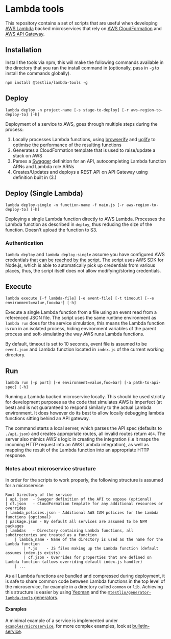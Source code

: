 # Lambda tools

This repository contains a set of scripts that are useful when developing [AWS Lambda](https://aws.amazon.com/lambda/) backed microservices that rely on [AWS CloudFormation](https://aws.amazon.com/cloudformation/) and [AWS API Gateway](https://aws.amazon.com/api-gateway/).

## Installation

Install the tools via npm, this will make the following commands available in the directory that you ran the install command in (optionally, pass in `-g` to install the commands globally).

```
npm install @testlio/lambda-tools -g
```

## Deploy

```
lambda deploy -n project-name [-s stage-to-deploy] [-r aws-region-to-deploy-to] [-h]
```

Deployment of a service to AWS, goes through multiple steps during the process:

1. Locally processes Lambda functions, using [browserify](http://browserify.org) and [uglify](https://github.com/mishoo/UglifyJS) to optimise the performance of the resulting functions
2. Generates a CloudFormation template that is used to raise/update a stack on AWS
3. Parses a [Swagger](http://swagger.io) definition for an API, autocompleting Lambda function ARNs and Lambda role ARNs
4. Creates/Updates and deploys a REST API on API Gateway using definition built in (3.)

## Deploy (Single Lambda)

```
lambda deploy-single -n function-name -f main.js [-r aws-region-to-deploy-to] [-h]
```

Deploying a single Lambda function directly to AWS Lambda. Processes the Lambda function as described in `deploy`, thus reducing the size of the function. Doesn't upload the function to S3.

### Authentication

`lambda deploy` and `lambda deploy-single` assume you have configured AWS credentials [that can be reached by the script](http://docs.aws.amazon.com/AWSJavaScriptSDK/guide/node-configuring.html#Setting_AWS_Credentials). The script uses AWS SDK for Node.js, which is able to automatically pick up credentials from various places, thus, the script itself does not allow modifying/storing credentials.

## Execute

```
lambda execute [-f lambda-file] [-e event-file] [-t timeout] [--e environment=value,foo=bar] [-h]
```

Execute a single Lambda function from a file using an event read from a referenced JSON file. The script uses the same runtime environment as `lambda run` does for the service simulation, this means the Lambda function is run in an isolated process, hiding environment variables of the parent process and soft-simulating the way AWS runs Lambda functions.

By default, timeout is set to 10 seconds, event file is assumed to be `event.json` and Lambda function located in `index.js` of the current working directory.

## Run

```
lambda run [-p port] [-e environment=value,foo=bar] [-a path-to-api-spec] [-h]
```

Running a Lambda backed microservice locally. This should be used strictly for development purposes as the code that simulates AWS is imperfect (at best) and is not guaranteed to respond similarly to the actual Lambda environment. It does however do its best to allow locally debugging lambda functions sitting behind an API gateway.

The command starts a local server, which parses the API spec (defaults to `./api.json`) and creates appropriate routes, all invalid routes return `404`. The server also mimics AWS's logic in creating the integration (i.e it maps the incoming HTTP request into an AWS Lambda integration), as well as mapping the result of the Lambda function into an appropriate HTTP response.

### Notes about microservice structure

In order for the scripts to work properly, the following structure is assumed for a microservice

```
Root Directory of the service
| api.json  - Swagger definition of the API to expose (optional)
| cf.json   - CloudFormation template for any additional resources or overrides
| lambda_policies.json - Additional AWS IAM policies for the Lambda functions (optional)
| package.json - By default all services are assumed to be NPM packages
| lambdas   - Directory containing Lambda functions, all subdirectories are treated as a function
    | lambda_name - Name of the directory is used as the name for the Lambda function
        | *.js    - JS files making up the Lambda function (default assumes index.js exists)
        | cf.json - Overrides for properties that are defined on Lambda function (allows overriding default index.js handler)
    | ...
```

As all Lambda functions are bundled and compressed during deployment, it is safe to share common code between Lambda functions in the top level of the microservice, for example in a directory called `common` or `lib`. Achieving this structure is easier by using [Yeoman](http://yeoman.io) and the [`@testlio/generator-lambda-tools` generators](https://www.npmjs.com/package/@testlio/generator-lambda-tools).

#### Examples

A minimal example of a service is implemented under [`examples/microservice`](examples/microservice), for more complex examples, look at [bulletin-service](https://github.com/testlio/bulletin-service).
